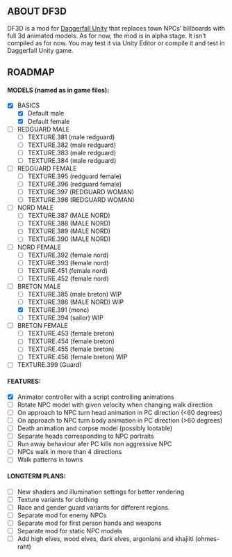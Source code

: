 ## ABOUT DF3D ##
DF3D is a mod for [Daggerfall Unity](https://github.com/Interkarma/daggerfall-unity) that replaces town NPCs’ billboards with full 3d animated models. As for now, the mod is in alpha stage. It isn't compiled as for now. You may test it via Unity Editor or compile it and test in Daggerfall Unity game.

## ROADMAP ##

#### MODELS (named as in game files): ####

- [x] BASICS
    - [x] Default male
    - [x] Default female

- [ ] REDGUARD MALE
    - [ ] TEXTURE.381 (male redguard)
    - [ ] TEXTURE.382 (male redguard)
    - [ ] TEXTURE.383 (male redguard)
    - [ ] TEXTURE.384 (male redguard)

- [ ] REDGUARD FEMALE
    - [ ] TEXTURE.395 (redguard female)
    - [ ] TEXTURE.396 (redguard female)
    - [ ] TEXTURE.397 (REDGUARD WOMAN)
    - [ ] TEXTURE.398 (REDGUARD WOMAN)

- [ ] NORD MALE
    - [ ] TEXTURE.387 (MALE NORD)
    - [ ] TEXTURE.388 (MALE NORD)
    - [ ] TEXTURE.389 (MALE NORD)
    - [ ] TEXTURE.390 (MALE NORD)

- [ ] NORD FEMALE
    - [ ] TEXTURE.392 (female nord)
    - [ ] TEXTURE.393 (female nord)
    - [ ] TEXTURE.451 (female nord)
    - [ ] TEXTURE.452 (female nord)

- [ ] BRETON MALE
    - [ ] TEXTURE.385 (male breton) WIP
    - [ ] TEXTURE.386 (MALE NORD) WIP
    - [x] TEXTURE.391 (monc) 
    - [ ] TEXTURE.394 (sailor) WIP

- [ ] BRETON FEMALE
    - [ ] TEXTURE.453 (female breton)
    - [ ] TEXTURE.454 (female breton)
    - [ ] TEXTURE.455 (female breton)
    - [ ] TEXTURE.456 (female breton) WIP

- [ ] TEXTURE.399 (Guard)

#### FEATURES: ####
- [x] Animator controller with a script controlling animations
- [ ] Rotate NPC model with given velocity when changing walk direction
- [ ] On approach to NPC turn head animation in PC direction (<60 degrees)
- [ ] On approach to NPC turn body animation in PC direction (>60 degrees)
- [ ] Death animation and corpse model (possibly lootable)
- [ ] Separate heads corresponding to NPC portraits
- [ ] Run away behaviour afer PC kills non aggressive NPC
- [ ] NPCs walk in more than 4 directions
- [ ] Walk patterns in towns

#### LONGTERM PLANS: ####
- [ ] New shaders and illumination settings for better rendering
- [ ] Texture variants for clothing
- [ ] Race and gender guard variants for different regions.
- [ ] Separate mod for enemy NPCs
- [ ] Separate mod for first person hands and weapons
- [ ] Separate mod for static NPC models
- [ ] Add high elves, wood elves, dark elves, argonians and khajiiti (ohmes-raht)